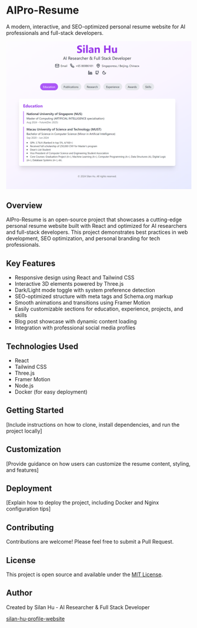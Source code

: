 # AIPro-Resume

A modern, interactive, and SEO-optimized personal resume website for AI professionals and full-stack developers.

![1726467473818](image/README/1726467473818.png)

## Overview

AIPro-Resume is an open-source project that showcases a cutting-edge personal resume website built with React and optimized for AI researchers and full-stack developers. This project demonstrates best practices in web development, SEO optimization, and personal branding for tech professionals.

## Key Features

- Responsive design using React and Tailwind CSS
- Interactive 3D elements powered by Three.js
- Dark/Light mode toggle with system preference detection
- SEO-optimized structure with meta tags and Schema.org markup
- Smooth animations and transitions using Framer Motion
- Easily customizable sections for education, experience, projects, and skills
- Blog post showcase with dynamic content loading
- Integration with professional social media profiles

## Technologies Used

- React
- Tailwind CSS
- Three.js
- Framer Motion
- Node.js
- Docker (for easy deployment)

## Getting Started

[Include instructions on how to clone, install dependencies, and run the project locally]

## Customization

[Provide guidance on how users can customize the resume content, styling, and features]

## Deployment

[Explain how to deploy the project, including Docker and Nginx configuration tips]

## Contributing

Contributions are welcome! Please feel free to submit a Pull Request.

## License

This project is open source and available under the [MIT License](LICENSE).

## Author

Created by Silan Hu - AI Researcher & Full Stack Developer

[silan-hu-profile-website](https://silan.tech/)
